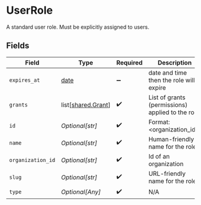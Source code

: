 # UserRole

A standard user role. Must be explicitly assigned to users.


## Fields

| Field                                                                | Type                                                                 | Required                                                             | Description                                                          | Example                                                              |
| -------------------------------------------------------------------- | -------------------------------------------------------------------- | -------------------------------------------------------------------- | -------------------------------------------------------------------- | -------------------------------------------------------------------- |
| `expires_at`                                                         | [date](https://docs.python.org/3/library/datetime.html#date-objects) | :heavy_minus_sign:                                                   | date and time then the role will expire                              | 2028-07-21T17:32:28Z                                                 |
| `grants`                                                             | list[[shared.Grant](undefined/models/shared/grant.md)]               | :heavy_check_mark:                                                   | List of grants (permissions) applied to the role                     |                                                                      |
| `id`                                                                 | *Optional[str]*                                                      | :heavy_check_mark:                                                   | Format: <organization_id>:<slug>                                     | 123:owner                                                            |
| `name`                                                               | *Optional[str]*                                                      | :heavy_check_mark:                                                   | Human-friendly name for the role                                     | Owner                                                                |
| `organization_id`                                                    | *Optional[str]*                                                      | :heavy_check_mark:                                                   | Id of an organization                                                | 123                                                                  |
| `slug`                                                               | *Optional[str]*                                                      | :heavy_check_mark:                                                   | URL-friendly name for the role                                       | owner                                                                |
| `type`                                                               | *Optional[Any]*                                                      | :heavy_check_mark:                                                   | N/A                                                                  |                                                                      |